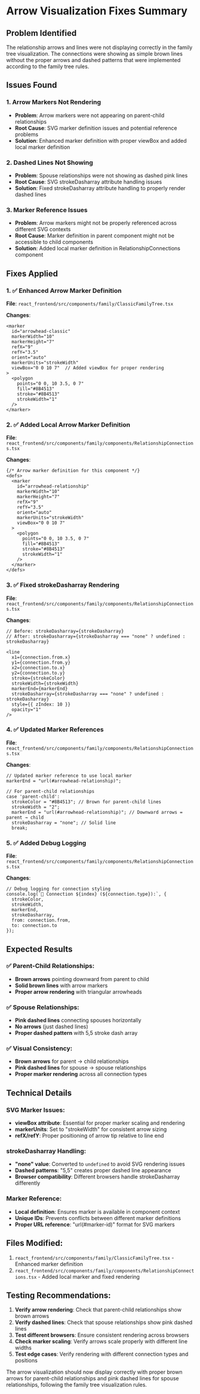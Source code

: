 # Arrow Visualization Fixes Summary

## Problem Identified
The relationship arrows and lines were not displaying correctly in the family tree visualization. The connections were showing as simple brown lines without the proper arrows and dashed patterns that were implemented according to the family tree rules.

## Issues Found

### 1. **Arrow Markers Not Rendering**
- **Problem**: Arrow markers were not appearing on parent-child relationships
- **Root Cause**: SVG marker definition issues and potential reference problems
- **Solution**: Enhanced marker definition with proper viewBox and added local marker definition

### 2. **Dashed Lines Not Showing**
- **Problem**: Spouse relationships were not showing as dashed pink lines
- **Root Cause**: SVG strokeDasharray attribute handling issues
- **Solution**: Fixed strokeDasharray attribute handling to properly render dashed lines

### 3. **Marker Reference Issues**
- **Problem**: Arrow markers might not be properly referenced across different SVG contexts
- **Root Cause**: Marker definition in parent component might not be accessible to child components
- **Solution**: Added local marker definition in RelationshipConnections component

## Fixes Applied

### 1. ✅ Enhanced Arrow Marker Definition
**File**: `react_frontend/src/components/family/ClassicFamilyTree.tsx`

**Changes**:
```tsx
<marker
  id="arrowhead-classic"
  markerWidth="10"
  markerHeight="7"
  refX="9"
  refY="3.5"
  orient="auto"
  markerUnits="strokeWidth"
  viewBox="0 0 10 7"  // Added viewBox for proper rendering
>
  <polygon
    points="0 0, 10 3.5, 0 7"
    fill="#8B4513"
    stroke="#8B4513"
    strokeWidth="1"
  />
</marker>
```

### 2. ✅ Added Local Arrow Marker Definition
**File**: `react_frontend/src/components/family/components/RelationshipConnections.tsx`

**Changes**:
```tsx
{/* Arrow marker definition for this component */}
<defs>
  <marker
    id="arrowhead-relationship"
    markerWidth="10"
    markerHeight="7"
    refX="9"
    refY="3.5"
    orient="auto"
    markerUnits="strokeWidth"
    viewBox="0 0 10 7"
  >
    <polygon
      points="0 0, 10 3.5, 0 7"
      fill="#8B4513"
      stroke="#8B4513"
      strokeWidth="1"
    />
  </marker>
</defs>
```

### 3. ✅ Fixed strokeDasharray Rendering
**File**: `react_frontend/src/components/family/components/RelationshipConnections.tsx`

**Changes**:
```tsx
// Before: strokeDasharray={strokeDasharray}
// After: strokeDasharray={strokeDasharray === "none" ? undefined : strokeDasharray}

<line
  x1={connection.from.x}
  y1={connection.from.y}
  x2={connection.to.x}
  y2={connection.to.y}
  stroke={strokeColor}
  strokeWidth={strokeWidth}
  markerEnd={markerEnd}
  strokeDasharray={strokeDasharray === "none" ? undefined : strokeDasharray}
  style={{ zIndex: 10 }}
  opacity="1"
/>
```

### 4. ✅ Updated Marker References
**File**: `react_frontend/src/components/family/components/RelationshipConnections.tsx`

**Changes**:
```tsx
// Updated marker reference to use local marker
markerEnd = "url(#arrowhead-relationship)";

// For parent-child relationships
case 'parent-child':
  strokeColor = "#8B4513"; // Brown for parent-child lines
  strokeWidth = "2";
  markerEnd = "url(#arrowhead-relationship)"; // Downward arrows = parent → child
  strokeDasharray = "none"; // Solid line
  break;
```

### 5. ✅ Added Debug Logging
**File**: `react_frontend/src/components/family/components/RelationshipConnections.tsx`

**Changes**:
```tsx
// Debug logging for connection styling
console.log(`🔗 Connection ${index} (${connection.type}):`, {
  strokeColor,
  strokeWidth,
  markerEnd,
  strokeDasharray,
  from: connection.from,
  to: connection.to
});
```

## Expected Results

### ✅ Parent-Child Relationships:
- **Brown arrows** pointing downward from parent to child
- **Solid brown lines** with arrow markers
- **Proper arrow rendering** with triangular arrowheads

### ✅ Spouse Relationships:
- **Pink dashed lines** connecting spouses horizontally
- **No arrows** (just dashed lines)
- **Proper dashed pattern** with 5,5 stroke dash array

### ✅ Visual Consistency:
- **Brown arrows** for parent → child relationships
- **Pink dashed lines** for spouse → spouse relationships
- **Proper marker rendering** across all connection types

## Technical Details

### SVG Marker Issues:
- **viewBox attribute**: Essential for proper marker scaling and rendering
- **markerUnits**: Set to "strokeWidth" for consistent arrow sizing
- **refX/refY**: Proper positioning of arrow tip relative to line end

### strokeDasharray Handling:
- **"none" value**: Converted to `undefined` to avoid SVG rendering issues
- **Dashed patterns**: "5,5" creates proper dashed line appearance
- **Browser compatibility**: Different browsers handle strokeDasharray differently

### Marker Reference:
- **Local definition**: Ensures marker is available in component context
- **Unique IDs**: Prevents conflicts between different marker definitions
- **Proper URL reference**: "url(#marker-id)" format for SVG markers

## Files Modified:
1. `react_frontend/src/components/family/ClassicFamilyTree.tsx` - Enhanced marker definition
2. `react_frontend/src/components/family/components/RelationshipConnections.tsx` - Added local marker and fixed rendering

## Testing Recommendations:
1. **Verify arrow rendering**: Check that parent-child relationships show brown arrows
2. **Verify dashed lines**: Check that spouse relationships show pink dashed lines
3. **Test different browsers**: Ensure consistent rendering across browsers
4. **Check marker scaling**: Verify arrows scale properly with different line widths
5. **Test edge cases**: Verify rendering with different connection types and positions

The arrow visualization should now display correctly with proper brown arrows for parent-child relationships and pink dashed lines for spouse relationships, following the family tree visualization rules.
